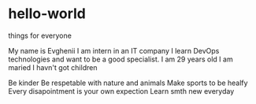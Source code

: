 # hello-world
things for everyone

My name is Evghenii
I am intern in an IT company
I learn DevOps technologies and want to be a good specialist.
I am 29 years old
I am maried
I havn't got children

Be kinder
Be respetable with nature and animals
Make sports to be healfy 
Every disapointment is your own expection
Learn smth new everyday
